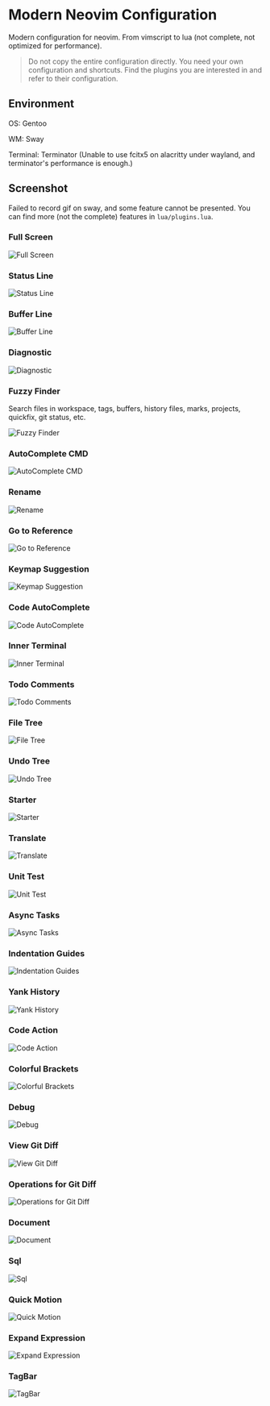 # Modern Neovim Configuration

Modern configuration for neovim. From vimscript to lua (not complete, not optimized for performance).

> Do not copy the entire configuration directly. You need your own configuration and shortcuts. Find the plugins you are interested in and refer to their configuration.

## Environment

OS: Gentoo

WM: Sway

Terminal: Terminator (Unable to use fcitx5 on alacritty under wayland, and terminator's performance is enough.)

## Screenshot

Failed to record gif on sway, and some feature cannot be presented. You can find more (not the complete) features in `lua/plugins.lua`.

### Full Screen

![Full Screen](https://github.com/niuiic/modern-neovim-configuration/blob/main/img/full-screen.png)

### Status Line

![Status Line](https://github.com/niuiic/modern-neovim-configuration/blob/main/img/statusline.png)

### Buffer Line

![Buffer Line](https://github.com/niuiic/modern-neovim-configuration/blob/main/img/bufferline.png)

### Diagnostic

![Diagnostic](https://github.com/niuiic/modern-neovim-configuration/blob/main/img/diagnostic.png)

### Fuzzy Finder

Search files in workspace, tags, buffers, history files, marks, projects, quickfix, git status, etc.

![Fuzzy Finder](https://github.com/niuiic/modern-neovim-configuration/blob/main/img/fuzzy-finder.png)

### AutoComplete CMD

![AutoComplete CMD](https://github.com/niuiic/modern-neovim-configuration/blob/main/img/autocomplete-cmd.png)

### Rename

![Rename](https://github.com/niuiic/modern-neovim-configuration/blob/main/img/rename.png)

### Go to Reference

![Go to Reference](https://github.com/niuiic/modern-neovim-configuration/blob/main/img/goto-reference.png)

### Keymap Suggestion

![Keymap Suggestion](https://github.com/niuiic/modern-neovim-configuration/blob/main/img/keymap-suggestion.png)

### Code AutoComplete

![Code AutoComplete](https://github.com/niuiic/modern-neovim-configuration/blob/main/img/code-autocomplete.png)

### Inner Terminal

![Inner Terminal](https://github.com/niuiic/modern-neovim-configuration/blob/main/img/inner-terminal.png)

### Todo Comments

![Todo Comments](https://github.com/niuiic/modern-neovim-configuration/blob/main/img/todo-comments.png)

### File Tree

![File Tree](https://github.com/niuiic/modern-neovim-configuration/blob/main/img/file-tree.png)

### Undo Tree

![Undo Tree](https://github.com/niuiic/modern-neovim-configuration/blob/main/img/undo-tree.png)

### Starter

![Starter](https://github.com/niuiic/modern-neovim-configuration/blob/main/img/starter.png)

### Translate

![Translate](https://github.com/niuiic/modern-neovim-configuration/blob/main/img/translate.png)

### Unit Test

![Unit Test](https://github.com/niuiic/modern-neovim-configuration/blob/main/img/unit-test.png)

### Async Tasks

![Async Tasks](https://github.com/niuiic/modern-neovim-configuration/blob/main/img/async-tasks.png)

### Indentation Guides

![Indentation Guides](https://github.com/niuiic/modern-neovim-configuration/blob/main/img/indentation-guides.png)

### Yank History

![Yank History](https://github.com/niuiic/modern-neovim-configuration/blob/main/img/yank-history.png)

### Code Action

![Code Action](https://github.com/niuiic/modern-neovim-configuration/blob/main/img/code-action.png)

### Colorful Brackets

![Colorful Brackets](https://github.com/niuiic/modern-neovim-configuration/blob/main/img/colorful-brackets.png)

### Debug

![Debug](https://github.com/niuiic/modern-neovim-configuration/blob/main/img/debug.png)

### View Git Diff

![View Git Diff](https://github.com/niuiic/modern-neovim-configuration/blob/main/img/view-git-diff.png)

### Operations for Git Diff

![Operations for Git Diff](https://github.com/niuiic/modern-neovim-configuration/blob/main/img/operations-for-git-diff.png)

### Document

![Document](https://github.com/niuiic/modern-neovim-configuration/blob/main/img/document.png)

### Sql

![Sql](https://github.com/niuiic/modern-neovim-configuration/blob/main/img/sql.png)

### Quick Motion

![Quick Motion](https://github.com/niuiic/modern-neovim-configuration/blob/main/img/quick-motion.png)

### Expand Expression

![Expand Expression](https://github.com/niuiic/modern-neovim-configuration/blob/main/img/expand-expression.png)

### TagBar

![TagBar](https://github.com/niuiic/modern-neovim-configuration/blob/main/img/tagbar.png)
